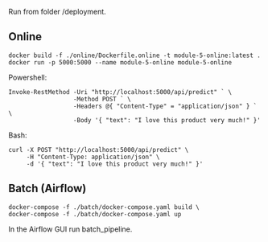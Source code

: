 Run from folder /deployment.

## Online

```
docker build -f ./online/Dockerfile.online -t module-5-online:latest .
docker run -p 5000:5000 --name module-5-online module-5-online
```

Powershell: 
```
Invoke-RestMethod -Uri "http://localhost:5000/api/predict" ` \
                  -Method POST ` \
                  -Headers @{ "Content-Type" = "application/json" } ` \
                  -Body '{ "text": "I love this product very much!" }'
```
Bash: 
```
curl -X POST "http://localhost:5000/api/predict" \
     -H "Content-Type: application/json" \
     -d '{ "text": "I love this product very much!" }'
```

## Batch (Airflow)
```
docker-compose -f ./batch/docker-compose.yaml build \
docker-compose -f ./batch/docker-compose.yaml up
```
In the Airflow GUI run batch_pipeline.
